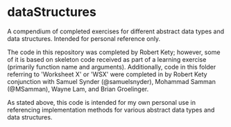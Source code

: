dataStructures
==============

A compendium of completed exercises for different abstract data types and data structures.  Intended for personal reference only.

The code in this repository was completed by Robert Kety; however, some of it is based on skeleton code received as part of a learning exercise (primarily function name and arguments).  Additionally, code in this folder referring to 'Worksheet X' or 'WSX' were completed in by Robert Kety conjunction with Samuel Synder (@samuelsnyder), Mohammad Samman (@MSamman), Wayne Lam, and Brian Groelinger.

As stated above, this code is intended for my own personal use in referencing implementation methods for various abstract data types and data structures.

